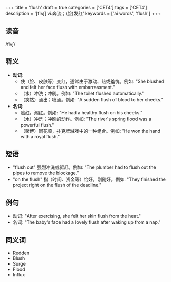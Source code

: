 +++
title = 'flush'
draft = true
categories = ['CET4']
tags = ['CET4']
description = '[flʌ∫] vi.奔流；(脸)发红'
keywords = ['ai words', 'flush']
+++

## 读音
/flʌʃ/

## 释义
- **动词**:
  - 使（脸、皮肤等）变红，通常由于激动、热或羞愧。例如: "She blushed and felt her face flush with embarrassment."
  - （水）冲洗；冲刷。例如: "The toilet flushed automatically."
  - （突然）涌出；喷涌。例如: "A sudden flush of blood to her cheeks."
- **名词**:
  - 脸红，潮红。例如: "He had a healthy flush on his cheeks."
  - （水）冲洗；冲刷的动作。例如: "The river's spring flood was a powerful flush."
  - （赌博）同花顺，扑克牌游戏中的一种组合。例如: "He won the hand with a royal flush."

## 短语
- "flush out" 强烈冲洗或驱赶。例如: "The plumber had to flush out the pipes to remove the blockage."
- "on the flush" 指（时间、资金等）恰好，刚刚好。例如: "They finished the project right on the flush of the deadline."

## 例句
- 动词: "After exercising, she felt her skin flush from the heat."
- 名词: "The baby's face had a lovely flush after waking up from a nap."

## 同义词
- Redden
- Blush
- Surge
- Flood
- Influx
